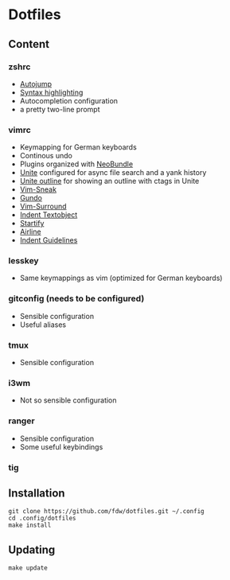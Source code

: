 # Dotfiles

## Content

### zshrc
* [Autojump](https://github.com/joelthelion/autojump)
* [Syntax highlighting](https://github.com/zsh-users/zsh-syntax-highlighting)
* Autocompletion configuration
* a pretty two-line prompt

### vimrc
* Keymapping for German keyboards
* Continous undo
* Plugins organized with [NeoBundle](https://github.com/Shougo/neobundle.vim)
* [Unite](https://github.com/Shougo/unite.vim) configured for async file search and a yank history
* [Unite outline](https://github.com/Shougo/unite-outline) for showing an outline with ctags in Unite
* [Vim-Sneak](https://github.com/justinmk/vim-sneak)
* [Gundo](https://github.com/sjl/gundo.vim/)
* [Vim-Surround](https://github.com/tpope/vim-surround)
* [Indent Textobject](https://github.com/kana/vim-textobj-indent/)
* [Startify](https://github.com/mhinz/vim-startify)
* [Airline](https://github.com/bling/vim-airline)
* [Indent Guidelines](https://github.com/nathanaelkane/vim-indent-guides)

### lesskey
* Same keymappings as vim (optimized for German keyboards)

### gitconfig (needs to be configured)
* Sensible configuration
* Useful aliases

### tmux
* Sensible configuration

### i3wm
* Not so sensible configuration

### ranger
* Sensible configuration
* Some useful keybindings

### tig

## Installation
	git clone https://github.com/fdw/dotfiles.git ~/.config
	cd .config/dotfiles
	make install

## Updating
	make update
